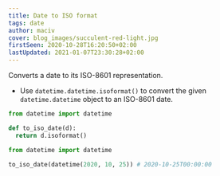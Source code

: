 ```yaml
---
title: Date to ISO format
tags: date
author: maciv
cover: blog_images/succulent-red-light.jpg
firstSeen: 2020-10-28T16:20:50+02:00
lastUpdated: 2021-01-07T23:30:28+02:00
---
```


Converts a date to its ISO-8601 representation.

- Use `datetime.datetime.isoformat()` to convert the given `datetime.datetime` object to an ISO-8601 date.

```py
from datetime import datetime

def to_iso_date(d):
  return d.isoformat()
```

```py
from datetime import datetime

to_iso_date(datetime(2020, 10, 25)) # 2020-10-25T00:00:00
```
